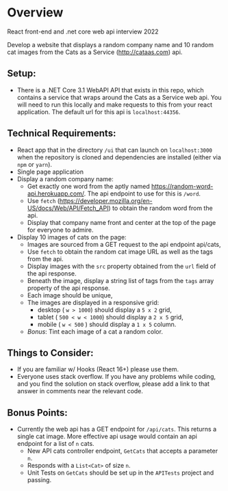 # Overview
React front-end and .net core web api interview 2022

Develop a website that displays a random company name and 10 random cat images from the Cats as a Service (http://cataas.com) api.

## Setup:
* There is a .NET Core 3.1 WebAPI API that exists in this repo, which contains a service that wraps around the Cats as a Service web api. You will need to run this locally and make requests to this from your react application. The default url for this api is `localhost:44356`. 

## Technical Requirements:
* React app that in the directory `/ui` that can launch on `localhost:3000` when the repository is cloned and dependencies are installed (either via `npm` or `yarn`).
* Single page application
* Display a random company name:
  * Get exactly one word from the aptly named https://random-word-api.herokuapp.com/. The api endpoint to use for this is `/word`.
  * Use `fetch` (https://developer.mozilla.org/en-US/docs/Web/API/Fetch_API) to obtain the random word from the api. 
  * Display that company name front and center at the top of the page for everyone to admire.
* Display 10 images of cats on the page:
  * Images are sourced from a GET request to the api endpoint api/cats,
  * Use `fetch` to obtain the random cat image URL as well as the tags from the api.
  * Display images with the `src` property obtained from the  `url` field of the api response.
  * Beneath the image, display a string list of tags from the `tags` array property of the api response.
  * Each image should be unique,
  * The images are displayed in a responsive grid:
    * desktop ( `w > 1000`) should display a `5 x 2` grid,
    * tablet ( `500 < w < 1000`) should display a `2 x 5` grid,
    * mobile ( `w < 500` ) should display a `1 x 5` column. 
  * *Bonus*: Tint each image of a cat a random color.

## Things to Consider:
* If you are familiar w/ Hooks (React 16+) please use them.
* Everyone uses stack overflow. If you have any problems while coding, and you find the solution on stack overflow, please add a link to that answer in comments near the relevant code.

## Bonus Points:
* Currently the web api has a GET endpoint for `/api/cats`. This returns a single cat image. More effective api usage would contain an api endpoint for a list of `n` cats.
  * New API cats controller endpoint, `GetCats` that accepts a parameter `n`.
  * Responds with a `List<Cat>` of size `n`.
  * Unit Tests on `GetCats` should be set up in the `APITests` project and passing.
